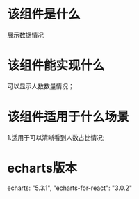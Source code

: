 # 该组件是什么
展示数据情况

# 该组件能实现什么
可以显示人数数量情况；

# 该组件适用于什么场景
1.适用于可以清晰看到人数占比情况;

# echarts版本
echarts: "5.3.1", "echarts-for-react": "3.0.2"